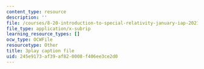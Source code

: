 ```yaml
---
content_type: resource
description: ''
file: /courses/8-20-introduction-to-special-relativity-january-iap-2021/245e9173af39af820008f406ee3ce2d0_XAt0dX5M-TA.srt
file_type: application/x-subrip
learning_resource_types: []
ocw_type: OCWFile
resourcetype: Other
title: 3play caption file
uid: 245e9173-af39-af82-0008-f406ee3ce2d0
---
```

